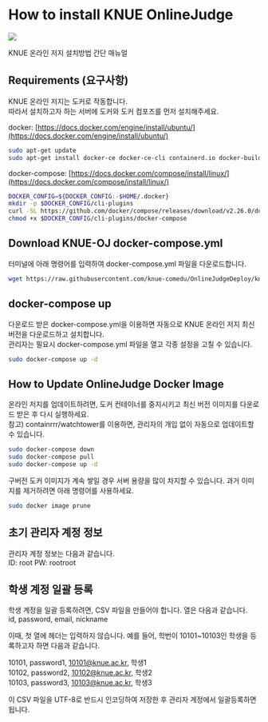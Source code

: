 # How to install KNUE OnlineJudge

![](https://github.com/knue-comedu/OnlineJudgeDeploy/blob/knue-oj/KNUE-OJ_preview_202402.gif?raw=true)

KNUE 온라인 저지 설치방법 간단 매뉴얼   

## Requirements (요구사항)
KNUE 온라인 저지는 도커로 작동합니다.   
따라서 설치하고자 하는 서버에 도커와 도커 컴포즈를 먼저 설치해주세요.   

docker: [https://docs.docker.com/engine/install/ubuntu/](https://docs.docker.com/engine/install/ubuntu/)   

```bash
sudo apt-get update
sudo apt-get install docker-ce docker-ce-cli containerd.io docker-buildx-plugin docker-compose-plugin
```

docker-compose: [https://docs.docker.com/compose/install/linux/](https://docs.docker.com/compose/install/linux/)

```bash
DOCKER_CONFIG=${DOCKER_CONFIG:-$HOME/.docker}
mkdir -p $DOCKER_CONFIG/cli-plugins
curl -SL https://github.com/docker/compose/releases/download/v2.26.0/docker-compose-linux-x86_64 -o $DOCKER_CONFIG/cli-plugins/docker-compose
chmod +x $DOCKER_CONFIG/cli-plugins/docker-compose
```

## Download KNUE-OJ docker-compose.yml

터미널에 아래 명령어를 입력하여 docker-compose.yml 파일을 다운로드합니다.

```bash
wget https://raw.githubusercontent.com/knue-comedu/OnlineJudgeDeploy/knue-oj/docker-compose.yml
```

## docker-compose up

다운로드 받은 docker-compose.yml을 이용하면 자동으로 KNUE 온라인 저지 최신 버전을 다운로드하고 설치합니다.   
관리자는 필요시 docker-compose.yml 파일을 열고 각종 설정을 고칠 수 있습니다.   

```bash
sudo docker-compose up -d
```

## How to Update OnlineJudge Docker Image
온라인 저지를 업데이트하려면, 도커 컨테이너를 중지시키고 최신 버전 이미지를 다운로드 받은 후 다시 실행하세요.   
참고) containrrr/watchtower를 이용하면, 관리자의 개입 없이 자동으로 업데이트할 수 있습니다.

```bash
sudo docker-compose down
sudo docker-compose pull
sudo docker-compose up -d
```

구버전 도커 이미지가 계속 쌓일 경우 서버 용량을 많이 차지할 수 있습니다. 과거 이미지를 제거하려면 아래 명령어를 사용하세요.

```bash
sudo docker image prune
```

## 초기 관리자 계정 정보

관리자 계정 정보는 다음과 같습니다.   
ID: root
PW: rootroot

## 학생 계정 일괄 등록

학생 계정을 일괄 등록하려면, CSV 파일을 만들어야 합니다. 열은 다음과 같습니다.   
id, password, email, nickname   

이때, 첫 열에 헤더는 입력하지 않습니다. 예를 들어, 학번이 10101~10103인 학생을 등록하고자 하면 다음과 같습니다.   

10101, password1, 10101@knue.ac.kr, 학생1   
10102, password2, 10102@knue.ac.kr, 학생2   
10103, password3, 10103@knue.ac.kr, 학생3   

이 CSV 파일을 UTF-8로 반드시 인코딩하여 저장한 후 관리자 계정에서 일괄등록하면 됩니다.
